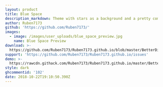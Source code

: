 ```yaml
---
layout: product
title: Blue Space
description_markdown: Theme with stars as a background and a pretty combo of green and blue.
author: Ruben7173
github: 'https://github.com/Ruben7173/'
images:
  - image: /images/user_uploads/blue_space_preview.jpg
    name: Blue Space Preview
download: >-
  https://github.com/Ruben7173/Ruben7173.github.io/blob/master/BetterDiscord-Themes/blue-space/code.css
support: 'https://github.com/Ruben7173/Ruben7173.github.io/issues'
demo: >-
  https://rawcdn.githack.com/Ruben7173/Ruben7173.github.io/master/BetterDiscord-Themes/blue-space/code.css
style: dark
ghcommentid: '102'
date: 2018-10-22T19:10:50.390Z
---
```


